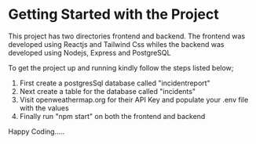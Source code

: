 # Getting Started with the Project
This project has two directories frontend and backend. The frontend was developed using Reactjs and Tailwind Css whiles the backend was developed using Nodejs, Express and PostgreSQL 

To get the project up and running kindly follow the steps listed below;
1. First create a postgresSql database called "incidentreport"
2. Next create a table for the database called "incidents"
3. Visit openweathermap.org for their API Key and populate your .env file with the values 
4. Finally run "npm start" on both the frontend and backend

Happy Coding.....
